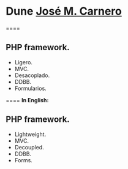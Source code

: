 # Dune [José M. Carnero](http://sargazos.net)
====

## PHP framework.

- Ligero.
- MVC.
- Desacoplado.
- DDBB.
- Formularios.

====
**In English:**

## PHP framework.

- Lightweight.
- MVC.
- Decoupled.
- DDBB.
- Forms.

